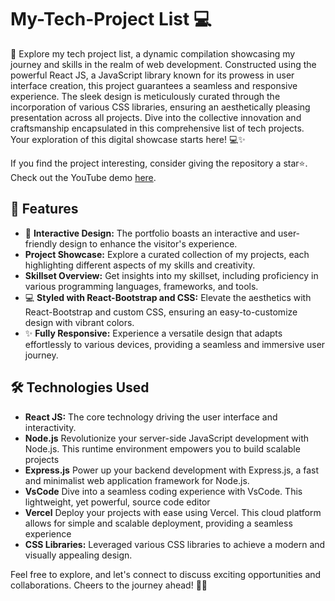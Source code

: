 # My-Tech-Project List 💻

🚀 Explore my tech project list, a dynamic compilation showcasing my journey and skills in the realm of web development. Constructed using the powerful React JS, a JavaScript library known for its prowess in user interface creation, this project guarantees a seamless and responsive experience. The sleek design is meticulously curated through the incorporation of various CSS libraries, ensuring an aesthetically pleasing presentation across all projects. Dive into the collective innovation and craftsmanship encapsulated in this comprehensive list of tech projects. Your exploration of this digital showcase starts here! 💻✨

If you find the project interesting, consider giving the repository a star⭐. Check out the YouTube demo [here](link).

## 💼 Features

- 📱 **Interactive Design:** The portfolio boasts an interactive and user-friendly design to enhance the visitor's experience.
- **Project Showcase:** Explore a curated collection of my projects, each highlighting different aspects of my skills and creativity.
- **Skillset Overview:** Get insights into my skillset, including proficiency in various programming languages, frameworks, and tools.
- 💻 **Styled with React-Bootstrap and CSS:** Elevate the aesthetics with React-Bootstrap and custom CSS, ensuring an easy-to-customize design with vibrant colors.
- ✨ **Fully Responsive:** Experience a versatile design that adapts effortlessly to various devices, providing a seamless and immersive user journey.


## 🛠️ Technologies Used

- **React JS:** The core technology driving the user interface and interactivity.
- **Node.js** Revolutionize your server-side JavaScript development with Node.js. This runtime environment empowers you to build scalable projects
- **Express.js** Power up your backend development with Express.js, a fast and minimalist web application framework for Node.js.
- **VsCode** Dive into a seamless coding experience with VsCode. This lightweight, yet powerful, source code editor
- **Vercel** Deploy your projects with ease using Vercel. This cloud platform allows for simple and scalable deployment, providing a seamless experience
- **CSS Libraries:** Leveraged various CSS libraries to achieve a modern and visually appealing design.

Feel free to explore, and let's connect to discuss exciting opportunities and collaborations. Cheers to the journey ahead! 🌟💼
